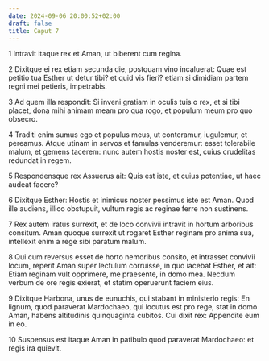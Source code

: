 ```yaml
---
date: 2024-09-06 20:00:52+02:00
draft: false
title: Caput 7
---
```





1 Intravit itaque rex et Aman, ut biberent cum regina.

2 Dixitque ei rex etiam secunda die, postquam vino incaluerat: Quae est petitio tua Esther ut detur tibi? et quid vis fieri? etiam si dimidiam partem regni mei petieris, impetrabis.

3 Ad quem illa respondit: Si inveni gratiam in oculis tuis o rex, et si tibi placet, dona mihi animam meam pro qua rogo, et populum meum pro quo obsecro.

4 Traditi enim sumus ego et populus meus, ut conteramur, iugulemur, et pereamus. Atque utinam in servos et famulas venderemur: esset tolerabile malum, et gemens tacerem: nunc autem hostis noster est, cuius crudelitas redundat in regem.

5 Respondensque rex Assuerus ait: Quis est iste, et cuius potentiae, ut haec audeat facere?

6 Dixitque Esther: Hostis et inimicus noster pessimus iste est Aman. Quod ille audiens, illico obstupuit, vultum regis ac reginae ferre non sustinens.

7 Rex autem iratus surrexit, et de loco convivii intravit in hortum arboribus consitum. Aman quoque surrexit ut rogaret Esther reginam pro anima sua, intellexit enim a rege sibi paratum malum.

8 Qui cum reversus esset de horto nemoribus consito, et intrasset convivii locum, reperit Aman super lectulum corruisse, in quo iacebat Esther, et ait: Etiam reginam vult opprimere, me praesente, in domo mea. Necdum verbum de ore regis exierat, et statim operuerunt faciem eius.

9 Dixitque Harbona, unus de eunuchis, qui stabant in ministerio regis: En lignum, quod paraverat Mardochaeo, qui locutus est pro rege, stat in domo Aman, habens altitudinis quinquaginta cubitos. Cui dixit rex: Appendite eum in eo.

10 Suspensus est itaque Aman in patibulo quod paraverat Mardochaeo: et regis ira quievit.

